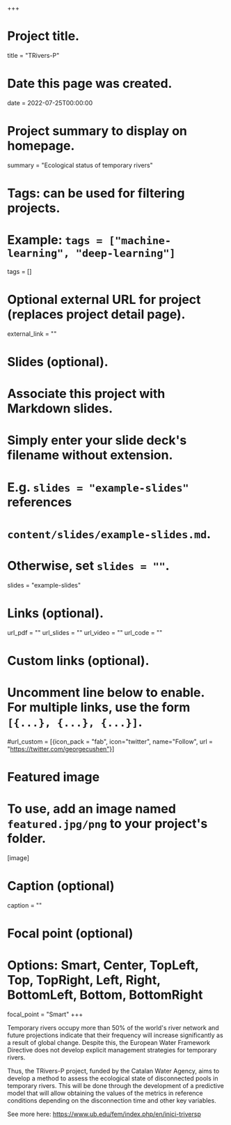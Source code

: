 +++
# Project title.
title = "TRivers-P"

# Date this page was created.
date = 2022-07-25T00:00:00

# Project summary to display on homepage.
summary = "Ecological status of temporary rivers"

# Tags: can be used for filtering projects.
# Example: `tags = ["machine-learning", "deep-learning"]`
tags = []

# Optional external URL for project (replaces project detail page).
external_link = ""

# Slides (optional).
#   Associate this project with Markdown slides.
#   Simply enter your slide deck's filename without extension.
#   E.g. `slides = "example-slides"` references 
#   `content/slides/example-slides.md`.
#   Otherwise, set `slides = ""`.
slides = "example-slides"

# Links (optional).
url_pdf = ""
url_slides = ""
url_video = ""
url_code = ""

# Custom links (optional).
#   Uncomment line below to enable. For multiple links, use the form `[{...}, {...}, {...}]`.
#url_custom = [{icon_pack = "fab", icon="twitter", name="Follow", url = "https://twitter.com/georgecushen"}]

# Featured image
# To use, add an image named `featured.jpg/png` to your project's folder. 
[image]
  # Caption (optional)
  caption = ""
  
  # Focal point (optional)
  # Options: Smart, Center, TopLeft, Top, TopRight, Left, Right, BottomLeft, Bottom, BottomRight
  focal_point = "Smart"
+++

Temporary rivers occupy more than 50% of the world's river network and future projections indicate that their frequency will increase significantly as a result of global change. Despite this, the European Water Framework Directive does not develop explicit management strategies for temporary rivers.

Thus, the TRivers-P project, funded by the Catalan Water Agency, aims to develop a method to assess the ecological state of disconnected pools in temporary rivers. This will be done through the development of a predictive model that will allow obtaining the values of the metrics in reference conditions depending on the disconnection time and other key variables.


See more here: https://www.ub.edu/fem/index.php/en/inici-triversp




